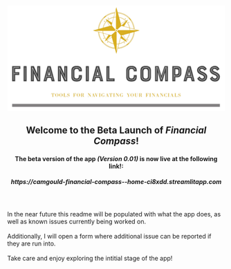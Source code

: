 <p align="center">
  <img
    src="https://github.com/CamGould/Financial_Compass/blob/main/supplemental/Top_logo-removebg.png?raw=true"
  >
</p>

<h2 align="center"> Welcome to the Beta Launch of <em>Financial Compass</em>!</h2>
<h4 align="center"> The beta version of the app <em>(Version 0.01)</em> is now live at the following link!</em>:</h4>
<h5 align="center">https://camgould-financial-compass--home-ci8xdd.streamlitapp.com</h5>
<br>
<br>
In the near future this readme will be populated with what the app does, as well as known issues currently being worked on.
<br>
<br>
Additionally, I will open a form where additional issue can be reported if they are run into.
<br>
<br>
Take care and enjoy exploring the intitial stage of the app!


